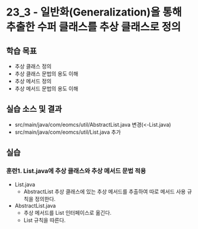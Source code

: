 # 23_3 - 일반화(Generalization)을 통해 추출한 수퍼 클래스를 추상 클래스로 정의

## 학습 목표

- 추상 클래스 정의
- 추상 클래스 문법의 용도 이해
- 추상 메서드 정의
- 추상 메서드 문법의 용도 이해


## 실습 소스 및 결과

- src/main/java/com/eomcs/util/AbstractList.java 변경(<-List.java)
- src/main/java/com/eomcs/util/List.java 추가
## 실습

### 훈련1. List.java에 추상 클래스와 추상 메서드 문법 적용

- List.java
    - AbstractList 추상 클래스에 있는 추상 메서드를 추출하여 따로 메서드 사용 규칙을 정의한다.
- AbstractList.java
    - 추상 메서드를 List 인터페이스로 옮긴다.
    - List 규칙을 따른다.
